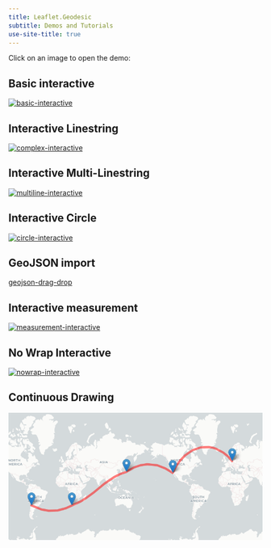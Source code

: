 ```yaml
---
title: Leaflet.Geodesic
subtitle: Demos and Tutorials
use-site-title: true
---
```


Click on an image to open the demo:

## Basic interactive

[![basic-interactive](img/basic-interactive.png)](basic-interactive.html)

## Interactive Linestring

[![complex-interactive](img/complex-interactive.png)](complex-interactive.html)

## Interactive Multi-Linestring

[![multiline-interactive](img/multiline-interactive.png)](multiline-interactive.html)

## Interactive Circle

[![circle-interactive](img/circle-interactive.png)](circle-interactive.html)

## GeoJSON import

[geojson-drag-drop](geojson-drag-drop.html)

## Interactive measurement

[![measurement-interactive](img/measurement.png)](measurement-interactive.html)

## No Wrap Interactive

[![nowrap-interactive](img/nowrap-interactive.png)](nowrap-interactive.html)

## Continuous Drawing

[![multiline-nosplit](img/multiline-nosplit.png)](multiline-nosplit.html)
